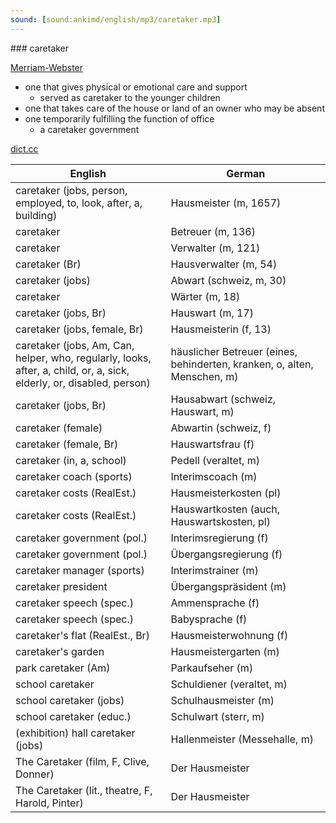 ```yaml
---
sound: [sound:ankimd/english/mp3/caretaker.mp3]
---
```


\### caretaker

[Merriam-Webster](https://www.merriam-webster.com/dictionary/caretaker)

- one that gives physical or emotional care and support
    - served as caretaker to the younger children
- one that takes care of the house or land of an owner who may be absent
- one temporarily fulfilling the function of office
    - a caretaker government

[dict.cc](https://www.dict.cc/caretaker)

| English        | German       |
| -------------- | ------------ |
| caretaker (jobs, person, employed, to, look, after, a, building) | Hausmeister (m, 1657) |
| caretaker | Betreuer (m, 136) |
| caretaker | Verwalter (m, 121) |
| caretaker (Br) | Hausverwalter (m, 54) |
| caretaker (jobs) | Abwart (schweiz, m, 30) |
| caretaker | Wärter (m, 18) |
| caretaker (jobs, Br) | Hauswart (m, 17) |
| caretaker (jobs, female, Br) | Hausmeisterin (f, 13) |
| caretaker (jobs, Am, Can, helper, who, regularly, looks, after, a, child, or, a, sick, elderly, or, disabled, person) | häuslicher Betreuer (eines, behinderten, kranken, o, alten, Menschen, m) |
| caretaker (jobs, Br) | Hausabwart (schweiz, Hauswart, m) |
| caretaker (female) | Abwartin (schweiz, f) |
| caretaker (female, Br) | Hauswartsfrau (f) |
| caretaker (in, a, school) | Pedell (veraltet, m) |
| caretaker coach (sports) | Interimscoach (m) |
| caretaker costs (RealEst.) | Hausmeisterkosten (pl) |
| caretaker costs (RealEst.) | Hauswartkosten (auch, Hauswartskosten, pl) |
| caretaker government (pol.) | Interimsregierung (f) |
| caretaker government (pol.) | Übergangsregierung (f) |
| caretaker manager (sports) | Interimstrainer (m) |
| caretaker president | Übergangspräsident (m) |
| caretaker speech (spec.) | Ammensprache (f) |
| caretaker speech (spec.) | Babysprache (f) |
| caretaker's flat (RealEst., Br) | Hausmeisterwohnung (f) |
| caretaker's garden | Hausmeistergarten (m) |
| park caretaker (Am) | Parkaufseher (m) |
| school caretaker | Schuldiener (veraltet, m) |
| school caretaker (jobs) | Schulhausmeister (m) |
| school caretaker (educ.) | Schulwart (sterr, m) |
| (exhibition) hall caretaker (jobs) | Hallenmeister (Messehalle, m) |
| The Caretaker (film, F, Clive, Donner) | Der Hausmeister |
| The Caretaker (lit., theatre, F, Harold, Pinter) | Der Hausmeister |
